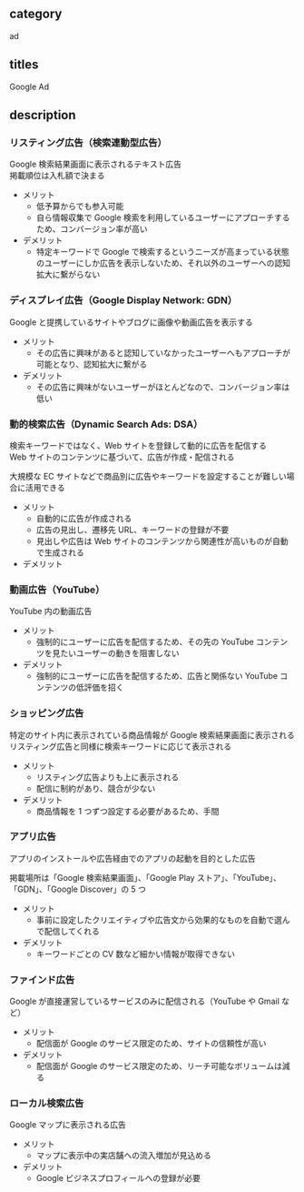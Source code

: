## category

ad

## titles

Google Ad

## description

### リスティング広告（検索連動型広告）

Google 検索結果画面に表示されるテキスト広告  
掲載順位は入札額で決まる

- メリット
  - 低予算からでも参入可能
  - 自ら情報収集で Google 検索を利用しているユーザーにアプローチするため、コンバージョン率が高い
- デメリット
  - 特定キーワードで Google で検索するというニーズが高まっている状態のユーザーにしか広告を表示しないため、それ以外のユーザーへの認知拡大に繋がらない

### ディスプレイ広告（Google Display Network: GDN）

Google と提携しているサイトやブログに画像や動画広告を表示する

- メリット
  - その広告に興味があると認知していなかったユーザーへもアプローチが可能となり、認知拡大に繋がる
- デメリット
  - その広告に興味がないユーザーがほとんどなので、コンバージョン率は低い

### 動的検索広告（Dynamic Search Ads: DSA）

検索キーワードではなく、Web サイトを登録して動的に広告を配信する  
Web サイトのコンテンツに基づいて、広告が作成・配信される

大規模な EC サイトなどで商品別に広告やキーワードを設定することが難しい場合に活用できる

- メリット
  - 自動的に広告が作成される
  - 広告の見出し、遷移先 URL、キーワードの登録が不要
  - 見出しや広告は Web サイトのコンテンツから関連性が高いものが自動で生成される
- デメリット

### 動画広告（YouTube）

YouTube 内の動画広告

- メリット
  - 強制的にユーザーに広告を配信するため、その先の YouTube コンテンツを見たいユーザーの動きを阻害しない
- デメリット
  - 強制的にユーザーに広告を配信するため、広告と関係ない YouTube コンテンツの低評価を招く

### ショッピング広告

特定のサイト内に表示されている商品情報が Google 検索結果画面に表示される  
リスティング広告と同様に検索キーワードに応じて表示される

- メリット
  - リスティング広告よりも上に表示される
  - 配信に制約があり、競合が少ない
- デメリット
  - 商品情報を 1 つずつ設定する必要があるため、手間

### アプリ広告

アプリのインストールや広告経由でのアプリの起動を目的とした広告

掲載場所は「Google 検索結果画面」、「Google Play ストア」、「YouTube」、「GDN」、「Google Discover」の 5 つ

- メリット
  - 事前に設定したクリエイティブや広告文から効果的なものを自動で選んで配信してくれる
- デメリット
  - キーワードごとの CV 数など細かい情報が取得できない

### ファインド広告

Google が直接運営しているサービスのみに配信される（YouTube や Gmail など）

- メリット
  - 配信面が Google のサービス限定のため、サイトの信頼性が高い
- デメリット
  - 配信面が Google のサービス限定のため、リーチ可能なボリュームは減る

### ローカル検索広告

Google マップに表示される広告

- メリット
  - マップに表示中の実店舗への流入増加が見込める
- デメリット
  - Google ビジネスプロフィールへの登録が必要
